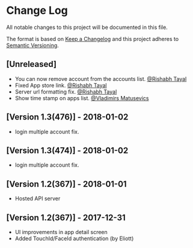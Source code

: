 # Change Log
All notable changes to this project will be documented in this file.

The format is based on [Keep a Changelog](http://keepachangelog.com/)
and this project adheres to [Semantic Versioning](http://semver.org/).

## [Unreleased]
- You can now remove account from the accounts list. [@Rishabh Tayal](https://github.com/RishabhTayal)
- Fixed App store link. [@Rishabh Tayal](https://github.com/RishabhTayal)
- Server url formatting fix. [@Rishabh Tayal](https://github.com/RishabhTayal)
- Show time stamp on apps list. [@Vladimirs Matusevics](https://github.com/vlondon)

## [Version 1.3(476)] - 2018-01-02
- login multiple account fix.

## [Version 1.3(474)] - 2018-01-02
- login multiple account fix.

## [Version 1.2(367)] - 2018-01-01
- Hosted API server

## [Version 1.2(367)] - 2017-12-31
- UI improvements in app detail screen
- Added TouchId/FaceId authentication (by Eliott)
